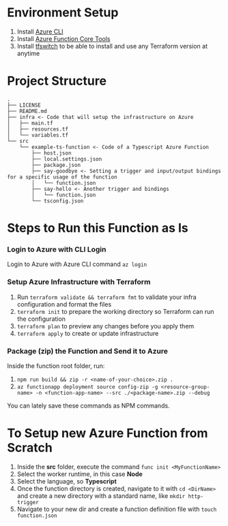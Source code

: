 # Environment Setup

1. Install [Azure CLI](https://docs.microsoft.com/en-us/cli/azure/install-azure-cli)
2. Install [Azure Function Core Tools](https://docs.microsoft.com/en-us/azure/azure-functions/functions-run-local?tabs=v4%2Cmacos%2Ccsharp%2Cportal%2Cbash#v2)
3. Install [tfswitch](https://github.com/warrensbox/terraform-switcher) to be able to install and use any Terraform version at anytime

# Project Structure
```
.
├── LICENSE
├── README.md
├── infra <- Code that will setup the infrastructure on Azure
│   ├── main.tf
│   ├── resources.tf
│   └── variables.tf
└── src
    └── example-ts-function <- Code of a Typescript Azure Function
        ├── host.json
        ├── local.settings.json 
        ├── package.json
        ├── say-goodbye <- Setting a trigger and input/output bindings for a specific usage of the function 
        │   └── function.json
        ├── say-hello <- Another trigger and bindings
        │   └── function.json
        └── tsconfig.json
```

# Steps to Run this Function as Is

### Login to Azure with CLI Login

Login to Azure with Azure CLI command `az login`

### Setup Azure Infrastructure with Terraform

1. Run `terraform validate && terraform fmt` to validate your infra configuration and format the files
2. `terraform init` to prepare the working directory so Terraform can run the configuration
3. `terraform plan` to preview any changes before you apply them
4. `terraform apply` to create or update infrastructure

### Package (zip) the Function and Send it to Azure

Inside the function root folder, run:

1. `npm run build && zip -r <name-of-your-choice>.zip .`
2. `az functionapp deployment source config-zip -g <resource-group-name> -n <function-app-name> --src ./<package-name>.zip --debug`

You can lately save these commands as NPM commands.

# To Setup new Azure Function from Scratch

1. Inside the **src** folder, execute the command `func init <MyFunctionName>`
2. Select the worker runtime, in this case **Node**
3. Select the language, so **Typescript**
4. Once the function directory is created, navigate to it with `cd <DirName>` and create a new directory with a standard name, like `mkdir http-trigger`
5. Navigate to your new dir and create a function definition file with `touch function.json`

